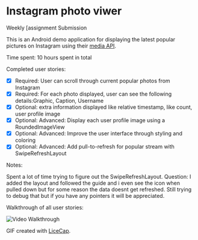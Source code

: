 # Instagram photo viwer

Weekly [assignment Submission

This is an Android demo application for displaying the latest popular pictures on Instagram using their [media API](http://instagram.com/developer/endpoints/media/). 


Time spent: 10 hours spent in total

Completed user stories:

 * [x] Required: User can scroll through current popular photos from Instagram  
 * [x] Required: For each photo displayed, user can see the following details:Graphic, Caption, Username
 * [x] Optional: extra information displayed like relative timestamp, like count, user profile image
 * [x] Optional: Advanced: Display each user profile image using a RoundedImageView
 * [x] Optional: Advanced: Improve the user interface through styling and coloring
 * [x] Optional: Advanced: Add pull-to-refresh for popular stream with SwipeRefreshLayout
 
Notes:

Spent a lot of time trying to figure out the SwipeRefreshLayout. 
Question: I added the layout and followed the guide and i even see the icon when pulled down but for some reason the data doesnt get refreshed. Still trying to debug that but if you have any pointers it will be appreciated.

Walkthrough of all user stories:

![Video Walkthrough](demo-instagram_photoviewer.gif)

GIF created with [LiceCap](http://www.cockos.com/licecap/).
